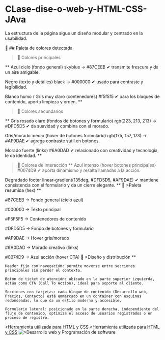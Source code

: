 # CLase-dise-o-web-y-HTML-CSS-JAva
La estructura de la página sigue un diseño modular y centrado en la usabilidad.


🎨 ## Paleta de colores detectada
>🔹 Colores principales

**
Azul cielo (fondo general)
skyblue → #87CEEB
✔ transmite frescura y da un aire amigable.

Negro (texto y detalles)
black → #000000
✔ usado para contraste y legibilidad.

Blanco humo / Gris muy claro (contenedores)
#f5f5f5
✔ para los bloques de contenido, aporta limpieza y orden.
**

>🔹 Colores secundarios

**
Gris rosado claro (fondos de botones y formulario)
rgb(223, 213, 213) → #DFD5D5
✔ da suavidad y combina con el morado.

Gris/morado medio (hover de botones formulario)
rgb(175, 157, 173) → #AF9DAE
✔ agrega contraste sutil en botones.

Morado fuerte (links)
#6A0DAD
✔ relacionado con creatividad y tecnología, le da identidad.
**
>🔹 Colores de interacción
**
Azul intenso (hover botones principales)
#0074D9
✔ aporta dinamismo y resalta llamadas a la acción.

Degradado footer
linear-gradient(135deg, #DFD5D5, #AF9DAE)
✔ mantiene consistencia con el formulario y da un cierre elegante.
**
📌 >Paleta resumida (hex)
**

#87CEEB → Fondo general (cielo azul)

#000000 → Texto principal

#F5F5F5 → Contenedores de contenido

#DFD5D5 → Fondo de botones y formulario

#AF9DAE → Hover gris/morado

#6A0DAD → Morado creativo (links)

#0074D9 → Azul acción (hover CTA)
📐 >Diseño y distribución
**

~~~
Header fijo con navegación: permite moverse entre secciones principales sin perder el contexto.

Botón de ticket de atención: ubicado en la parte superior izquierda, actúa como CTA (Call To Action), ideal para soporte al cliente.

Secciones con tarjetas: cada bloque de contenido (Desarrollo web, Precios, Contacto) está enmarcado en un container con esquinas redondeadas, lo que da un estilo moderno y accesible.

Formulario lateral: posicionado en la parte derecha, independiente del flujo de contenido, optimiza el acceso de usuarios registrados o en proceso de registro.
~~~
[>Herramienta utilizada para HTML y CSS](https://getbootstrap.com/docs/5.0/customize/sass)
[>Herramienta utilizada para HTML y CSS](https://chatgpt.com/?model=auto)
![>Desarrollo web y Programación de software](https://chatgpt.com/c/68b09d88-5fe4-8333-91e4-0b94187da86f)
